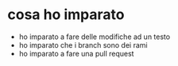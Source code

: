 # cosa ho imparato
* ho imparato a fare delle modifiche ad un testo
* ho imparato che i branch sono dei rami 
* ho imparato a fare una pull request 
